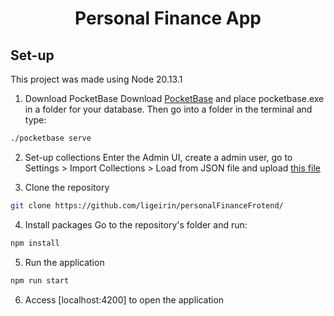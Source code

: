 <div align="center">
  <h1>Personal Finance App</h1>
</div>

## Set-up
This project was made using Node 20.13.1

1. Download PocketBase
Download [PocketBase](https://pocketbase.io/docs/) and place pocketbase.exe in a folder for your database. Then go into a folder in the terminal and type:
```sh
./pocketbase serve
```
2. Set-up collections
Enter the Admin UI, create a admin user, go to Settings > Import Collections > Load from JSON file and upload [this file](https://github.com/ligeirin/personalFinanceFrotend/blob/master/pb_schema.json)

3. Clone the repository
```sh
git clone https://github.com/ligeirin/personalFinanceFrotend/
```

4. Install packages
Go to the repository's folder and run:
```sh
npm install
```

5. Run the application
```sh
npm run start
```

6. Access [localhost:4200] to open the application